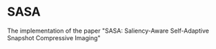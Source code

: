 # SASA
The implementation of the paper "SASA: Saliency-Aware Self-Adaptive Snapshot Compressive Imaging"
